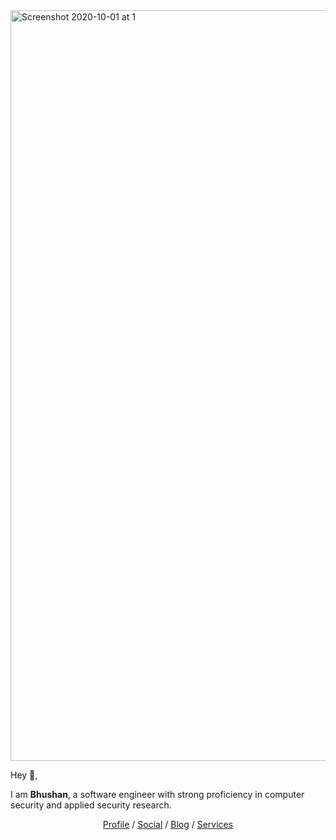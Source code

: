 <img width="1201" alt="Screenshot 2020-10-01 at 1" src="https://user-images.githubusercontent.com/95992968/145844832-ecd281a3-a02b-4394-ba88-4e70b81052ff.png">

Hey 👋,

I am **Bhushan**, a software engineer with strong proficiency in computer security and applied security research.

<p align="center">
  <a href="https://www.linkedin.com/in/bhushan-patil-a858891b2/" target="_blank">Profile</a>  /  <a href="https://twitter.com/bhushan" target="_blank">Social</a>  /  <a href="https://bhushanmpatil.com/blog/" target="_blank">Blog</a>  /  <a href="https://ugploffice.in" target="_blank">Services</a>
</p>


<!---
Bhushangitcode/Bhushangitcode is a ✨ special ✨ repository because its `README.md` (this file) appears on your GitHub profile.
You can click the Preview link to take a look at your changes.
--->
